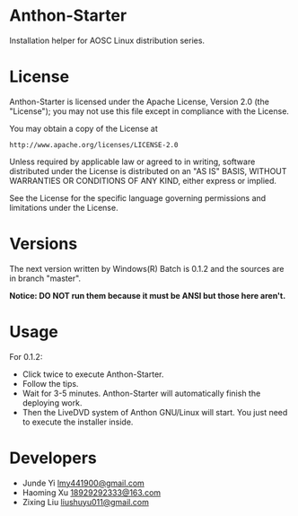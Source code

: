 Anthon-Starter
==============

Installation helper for AOSC Linux distribution series.

License
==============

Anthon-Starter is licensed under the Apache License, Version 2.0 (the "License"); you may not use this file except in compliance with the License.

You may obtain a copy of the License at

    http://www.apache.org/licenses/LICENSE-2.0

Unless required by applicable law or agreed to in writing, software distributed under the License is distributed on an "AS IS" BASIS, WITHOUT WARRANTIES OR CONDITIONS OF ANY KIND, either express or implied.

See the License for the specific language governing permissions and limitations under the License.

Versions
==============

The next version written by Windows(R) Batch is 0.1.2 and the sources are in branch "master".

**Notice: DO NOT run them because it must be ANSI but those here aren't.**

Usage
==============

For 0.1.2:

* Click twice to execute Anthon-Starter.
* Follow the tips.
* Wait for 3-5 minutes. Anthon-Starter will automatically finish the deploying work.
* Then the LiveDVD system of Anthon GNU/Linux will start. You just need to execute the installer inside.

Developers
==============

* Junde Yi <lmy441900@gmail.com>
* Haoming Xu <18929292333@163.com>
* Zixing Liu <liushuyu011@gmail.com> 
